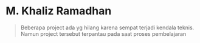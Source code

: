 # M. Khaliz Ramadhan 

>Beberapa project ada yg hilang karena sempat terjadi kendala teknis. Namun project tersebut terpantau pada saat proses pembelajaran

